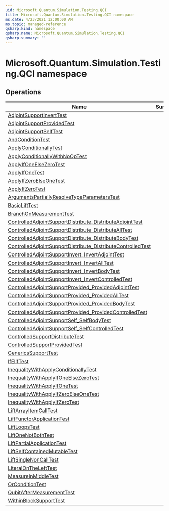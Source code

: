 ```yaml
---
uid: Microsoft.Quantum.Simulation.Testing.QCI
title: Microsoft.Quantum.Simulation.Testing.QCI namespace
ms.date: 4/23/2021 12:00:00 AM
ms.topic: managed-reference
qsharp.kind: namespace
qsharp.name: Microsoft.Quantum.Simulation.Testing.QCI
qsharp.summary: ''
---
```


# Microsoft.Quantum.Simulation.Testing.QCI namespace




<!-- summaries -->

## Operations

| Name | Summary |
|------|---------|
|[AdjointSupportInvertTest](xref:Microsoft.Quantum.Simulation.Testing.QCI.AdjointSupportInvertTest) | |
|[AdjointSupportProvidedTest](xref:Microsoft.Quantum.Simulation.Testing.QCI.AdjointSupportProvidedTest) | |
|[AdjointSupportSelfTest](xref:Microsoft.Quantum.Simulation.Testing.QCI.AdjointSupportSelfTest) | |
|[AndConditionTest](xref:Microsoft.Quantum.Simulation.Testing.QCI.AndConditionTest) | |
|[ApplyConditionallyTest](xref:Microsoft.Quantum.Simulation.Testing.QCI.ApplyConditionallyTest) | |
|[ApplyConditionallyWithNoOpTest](xref:Microsoft.Quantum.Simulation.Testing.QCI.ApplyConditionallyWithNoOpTest) | |
|[ApplyIfOneElseZeroTest](xref:Microsoft.Quantum.Simulation.Testing.QCI.ApplyIfOneElseZeroTest) | |
|[ApplyIfOneTest](xref:Microsoft.Quantum.Simulation.Testing.QCI.ApplyIfOneTest) | |
|[ApplyIfZeroElseOneTest](xref:Microsoft.Quantum.Simulation.Testing.QCI.ApplyIfZeroElseOneTest) | |
|[ApplyIfZeroTest](xref:Microsoft.Quantum.Simulation.Testing.QCI.ApplyIfZeroTest) | |
|[ArgumentsPartiallyResolveTypeParametersTest](xref:Microsoft.Quantum.Simulation.Testing.QCI.ArgumentsPartiallyResolveTypeParametersTest) | |
|[BasicLiftTest](xref:Microsoft.Quantum.Simulation.Testing.QCI.BasicLiftTest) | |
|[BranchOnMeasurementTest](xref:Microsoft.Quantum.Simulation.Testing.QCI.BranchOnMeasurementTest) | |
|[ControlledAdjointSupportDistribute_DistributeAdjointTest](xref:Microsoft.Quantum.Simulation.Testing.QCI.ControlledAdjointSupportDistribute_DistributeAdjointTest) | |
|[ControlledAdjointSupportDistribute_DistributeAllTest](xref:Microsoft.Quantum.Simulation.Testing.QCI.ControlledAdjointSupportDistribute_DistributeAllTest) | |
|[ControlledAdjointSupportDistribute_DistributeBodyTest](xref:Microsoft.Quantum.Simulation.Testing.QCI.ControlledAdjointSupportDistribute_DistributeBodyTest) | |
|[ControlledAdjointSupportDistribute_DistributeControlledTest](xref:Microsoft.Quantum.Simulation.Testing.QCI.ControlledAdjointSupportDistribute_DistributeControlledTest) | |
|[ControlledAdjointSupportInvert_InvertAdjointTest](xref:Microsoft.Quantum.Simulation.Testing.QCI.ControlledAdjointSupportInvert_InvertAdjointTest) | |
|[ControlledAdjointSupportInvert_InvertAllTest](xref:Microsoft.Quantum.Simulation.Testing.QCI.ControlledAdjointSupportInvert_InvertAllTest) | |
|[ControlledAdjointSupportInvert_InvertBodyTest](xref:Microsoft.Quantum.Simulation.Testing.QCI.ControlledAdjointSupportInvert_InvertBodyTest) | |
|[ControlledAdjointSupportInvert_InvertControlledTest](xref:Microsoft.Quantum.Simulation.Testing.QCI.ControlledAdjointSupportInvert_InvertControlledTest) | |
|[ControlledAdjointSupportProvided_ProvidedAdjointTest](xref:Microsoft.Quantum.Simulation.Testing.QCI.ControlledAdjointSupportProvided_ProvidedAdjointTest) | |
|[ControlledAdjointSupportProvided_ProvidedAllTest](xref:Microsoft.Quantum.Simulation.Testing.QCI.ControlledAdjointSupportProvided_ProvidedAllTest) | |
|[ControlledAdjointSupportProvided_ProvidedBodyTest](xref:Microsoft.Quantum.Simulation.Testing.QCI.ControlledAdjointSupportProvided_ProvidedBodyTest) | |
|[ControlledAdjointSupportProvided_ProvidedControlledTest](xref:Microsoft.Quantum.Simulation.Testing.QCI.ControlledAdjointSupportProvided_ProvidedControlledTest) | |
|[ControlledAdjointSupportSelf_SelfBodyTest](xref:Microsoft.Quantum.Simulation.Testing.QCI.ControlledAdjointSupportSelf_SelfBodyTest) | |
|[ControlledAdjointSupportSelf_SelfControlledTest](xref:Microsoft.Quantum.Simulation.Testing.QCI.ControlledAdjointSupportSelf_SelfControlledTest) | |
|[ControlledSupportDistributeTest](xref:Microsoft.Quantum.Simulation.Testing.QCI.ControlledSupportDistributeTest) | |
|[ControlledSupportProvidedTest](xref:Microsoft.Quantum.Simulation.Testing.QCI.ControlledSupportProvidedTest) | |
|[GenericsSupportTest](xref:Microsoft.Quantum.Simulation.Testing.QCI.GenericsSupportTest) | |
|[IfElifTest](xref:Microsoft.Quantum.Simulation.Testing.QCI.IfElifTest) | |
|[InequalityWithApplyConditionallyTest](xref:Microsoft.Quantum.Simulation.Testing.QCI.InequalityWithApplyConditionallyTest) | |
|[InequalityWithApplyIfOneElseZeroTest](xref:Microsoft.Quantum.Simulation.Testing.QCI.InequalityWithApplyIfOneElseZeroTest) | |
|[InequalityWithApplyIfOneTest](xref:Microsoft.Quantum.Simulation.Testing.QCI.InequalityWithApplyIfOneTest) | |
|[InequalityWithApplyIfZeroElseOneTest](xref:Microsoft.Quantum.Simulation.Testing.QCI.InequalityWithApplyIfZeroElseOneTest) | |
|[InequalityWithApplyIfZeroTest](xref:Microsoft.Quantum.Simulation.Testing.QCI.InequalityWithApplyIfZeroTest) | |
|[LiftArrayItemCallTest](xref:Microsoft.Quantum.Simulation.Testing.QCI.LiftArrayItemCallTest) | |
|[LiftFunctorApplicationTest](xref:Microsoft.Quantum.Simulation.Testing.QCI.LiftFunctorApplicationTest) | |
|[LiftLoopsTest](xref:Microsoft.Quantum.Simulation.Testing.QCI.LiftLoopsTest) | |
|[LiftOneNotBothTest](xref:Microsoft.Quantum.Simulation.Testing.QCI.LiftOneNotBothTest) | |
|[LiftPartialApplicationTest](xref:Microsoft.Quantum.Simulation.Testing.QCI.LiftPartialApplicationTest) | |
|[LiftSelfContainedMutableTest](xref:Microsoft.Quantum.Simulation.Testing.QCI.LiftSelfContainedMutableTest) | |
|[LiftSingleNonCallTest](xref:Microsoft.Quantum.Simulation.Testing.QCI.LiftSingleNonCallTest) | |
|[LiteralOnTheLeftTest](xref:Microsoft.Quantum.Simulation.Testing.QCI.LiteralOnTheLeftTest) | |
|[MeasureInMiddleTest](xref:Microsoft.Quantum.Simulation.Testing.QCI.MeasureInMiddleTest) | |
|[OrConditionTest](xref:Microsoft.Quantum.Simulation.Testing.QCI.OrConditionTest) | |
|[QubitAfterMeasurementTest](xref:Microsoft.Quantum.Simulation.Testing.QCI.QubitAfterMeasurementTest) | |
|[WithinBlockSupportTest](xref:Microsoft.Quantum.Simulation.Testing.QCI.WithinBlockSupportTest) | |


<!-- /summaries -->
